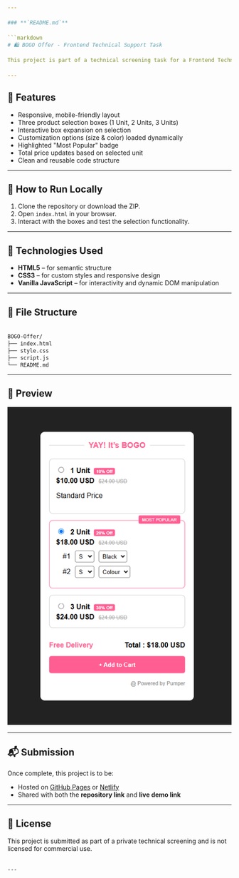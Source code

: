 ```yaml
---

### **`README.md`**

```markdown
# 🛍️ BOGO Offer - Frontend Technical Support Task

This project is part of a technical screening task for a Frontend Technical Support position. The goal is to create a dynamic and interactive product selection page using only **HTML, CSS, and JavaScript (no libraries or frameworks)**.

---
```


## 📌 Features

- Responsive, mobile-friendly layout
- Three product selection boxes (1 Unit, 2 Units, 3 Units)
- Interactive box expansion on selection
- Customization options (size & color) loaded dynamically
- Highlighted "Most Popular" badge
- Total price updates based on selected unit
- Clean and reusable code structure

---

## 🚀 How to Run Locally

1. Clone the repository or download the ZIP.
2. Open `index.html` in your browser.
3. Interact with the boxes and test the selection functionality.

---

## 🧠 Technologies Used

- **HTML5** – for semantic structure
- **CSS3** – for custom styles and responsive design
- **Vanilla JavaScript** – for interactivity and dynamic DOM manipulation

---

## 📂 File Structure

```

BOGO-Offer/
├── index.html
├── style.css
├── script.js
└── README.md

```

---

## 📸 Preview

![bogo offer](image.png)

---

## 📬 Submission

Once complete, this project is to be:

- Hosted on [GitHub Pages](https://pages.github.com/) or [Netlify](https://www.netlify.com/)
- Shared with both the **repository link** and **live demo link**

---

## 📃 License

This project is submitted as part of a private technical screening and is not licensed for commercial use.

```

---

```
